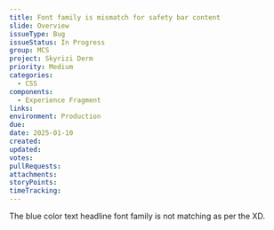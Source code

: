 ```yaml
---
title: Font family is mismatch for safety bar content
slide: Overview
issueType: Bug
issueStatus: In Progress
group: MCS
project: Skyrizi Derm
priority: Medium
categories:
  - CSS
components:
  - Experience Fragment
links:
environment: Production
due:
date: 2025-01-10
created:
updated:
votes:
pullRequests:
attachments:
storyPoints:
timeTracking:
---
```


The blue color text headline font family is not matching as per the XD.
